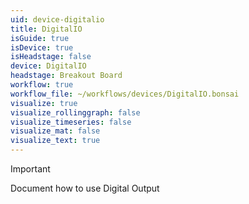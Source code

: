 ```yaml
---
uid: device-digitalio
title: DigitalIO
isGuide: true
isDevice: true
isHeadstage: false
device: DigitalIO
headstage: Breakout Board
workflow: true
workflow_file: ~/workflows/devices/DigitalIO.bonsai
visualize: true
visualize_rollinggraph: false
visualize_timeseries: false
visualize_mat: false
visualize_text: true
---
```


> [!IMPORTANT]
> Document how to use Digital Output